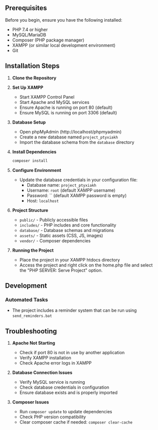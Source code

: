 ## Prerequisites

Before you begin, ensure you have the following installed:
- PHP 7.4 or higher
- MySQL/MariaDB
- Composer (PHP package manager)
- XAMPP (or similar local development environment)
- Git

## Installation Steps

1. **Clone the Repository**

2. **Set Up XAMPP**
   - Start XAMPP Control Panel
   - Start Apache and MySQL services
   - Ensure Apache is running on port 80 (default)
   - Ensure MySQL is running on port 3306 (default)

3. **Database Setup**
   - Open phpMyAdmin (http://localhost/phpmyadmin)
   - Create a new database named `project_ptyxiakh`
   - Import the database schema from the `database` directory

4. **Install Dependencies**
   ```bash
   composer install
   ```

5. **Configure Environment**
   - Update the database credentials in your configuration file:
     - Database name: `project_ptyxiakh`
     - Username: `root` (default XAMPP username)
     - Password: `` (default XAMPP password is empty)
     - Host: `localhost`

6. **Project Structure**
   - `public/` - Publicly accessible files
   - `includes/` - PHP includes and core functionality
   - `database/` - Database schemas and migrations
   - `assets/` - Static assets (CSS, JS, images)
   - `vendor/` - Composer dependencies

7. **Running the Project**
   - Place the project in your XAMPP htdocs directory
   - Access the project and right click on the home.php file and select the "PHP SERVER: Serve Project" option.

## Development


### Automated Tasks
- The project includes a reminder system that can be run using `send_reminders.bat`

## Troubleshooting

1. **Apache Not Starting**
   - Check if port 80 is not in use by another application
   - Verify XAMPP installation
   - Check Apache error logs in XAMPP

2. **Database Connection Issues**
   - Verify MySQL service is running
   - Check database credentials in configuration
   - Ensure database exists and is properly imported

3. **Composer Issues**
   - Run `composer update` to update dependencies
   - Check PHP version compatibility
   - Clear composer cache if needed: `composer clear-cache`

